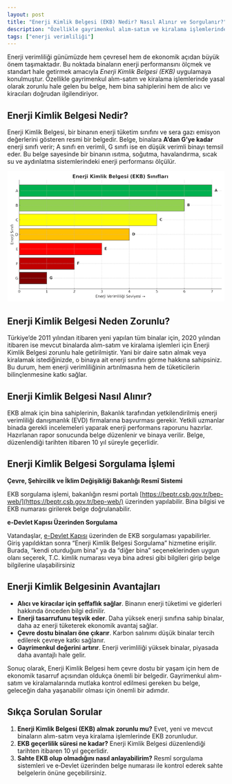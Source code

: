 ```yaml
---
layout: post
title: "Enerji Kimlik Belgesi (EKB) Nedir? Nasıl Alınır ve Sorgulanır?"
description: "Özellikle gayrimenkul alım-satım ve kiralama işlemlerinde yasal olarak zorunlu hale gelen bu belge, hem bina sahiplerini hem de alıcı ve kiracıları doğrudan ilgilendiriyor."
tags: ["enerji verimliliği"]
---
```


Enerji verimliliği günümüzde hem çevresel hem de ekonomik açıdan büyük önem taşımaktadır. Bu noktada binaların enerji performansını ölçmek ve standart hale getirmek amacıyla *Enerji Kimlik Belgesi (EKB)* uygulamaya konulmuştur. Özellikle gayrimenkul alım-satım ve kiralama işlemlerinde yasal olarak zorunlu hale gelen bu belge, hem bina sahiplerini hem de alıcı ve kiracıları doğrudan ilgilendiriyor.

## Enerji Kimlik Belgesi Nedir?

Enerji Kimlik Belgesi, bir binanın enerji tüketim sınıfını ve sera gazı emisyon değerlerini gösteren resmi bir belgedir. Belge, binalara **A’dan G’ye kadar** enerji sınıfı verir; A sınıfı en verimli, G sınıfı ise en düşük verimli binayı temsil eder. Bu belge sayesinde bir binanın ısıtma, soğutma, havalandırma, sıcak su ve aydınlatma sistemlerindeki enerji performansı ölçülür.

<img src="/images/2025/08/ekb_siniflari.png" alt="Türkiye’de EKB sınıfları" class="img-fluid">

## Enerji Kimlik Belgesi Neden Zorunlu?

Türkiye’de 2011 yılından itibaren yeni yapılan tüm binalar için, 2020 yılından itibaren ise mevcut binalarda alım-satım ve kiralama işlemleri için Enerji Kimlik Belgesi zorunlu hale getirilmiştir. Yani bir daire satın almak veya kiralamak istediğinizde, o binaya ait enerji sınıfını görme hakkına sahipsiniz. Bu durum, hem enerji verimliliğinin artırılmasına hem de tüketicilerin bilinçlenmesine katkı sağlar.

## Enerji Kimlik Belgesi Nasıl Alınır?

EKB almak için bina sahiplerinin, Bakanlık tarafından yetkilendirilmiş enerji verimliliği danışmanlık (EVD) firmalarına başvurması gerekir. Yetkili uzmanlar binada gerekli incelemeleri yaparak enerji performans raporunu hazırlar. Hazırlanan rapor sonucunda belge düzenlenir ve binaya verilir. Belge, düzenlendiği tarihten itibaren 10 yıl süreyle geçerlidir.

## Enerji Kimlik Belgesi Sorgulama İşlemi

**Çevre, Şehircilik ve İklim Değişikliği Bakanlığı Resmî Sistemi**

EKB sorgulama işlemi, bakanlığın resmi portalı [https://beptr.csb.gov.tr/bep-web/](https://beptr.csb.gov.tr/bep-web/) üzerinden yapılabilir. Bina bilgisi ve EKB numarası girilerek belge doğrulanabilir.

**e-Devlet Kapısı Üzerinden Sorgulama**

Vatandaşlar, [e-Devlet Kapısı](https://www.turkiye.gov.tr/csb-enerji-kimlik-belgesi-sorgulama) üzerinden de EKB sorgulaması yapabilirler. Giriş yapıldıktan sonra “Enerji Kimlik Belgesi Sorgulama” hizmetine erişilir. Burada, “kendi oturduğum bina” ya da “diğer bina” seçeneklerinden uygun olanı seçerek, T.C. kimlik numarası veya bina adresi gibi bilgileri girip belge bilgilerine ulaşabilirsiniz

## Enerji Kimlik Belgesinin Avantajları

- **Alıcı ve kiracılar için şeffaflık sağlar**. Binanın enerji tüketimi ve giderleri hakkında önceden bilgi edinilir.
- **Enerji tasarrufunu teşvik eder**. Daha yüksek enerji sınıfına sahip binalar, daha az enerji tüketerek ekonomik avantaj sağlar.
- **Çevre dostu binaları öne çıkarır**. Karbon salınımı düşük binalar tercih edilerek çevreye katkı sağlanır.
- **Gayrimenkul değerini artırır**. Enerji verimliliği yüksek binalar, piyasada daha avantajlı hale gelir.

Sonuç olarak, Enerji Kimlik Belgesi hem çevre dostu bir yaşam için hem de ekonomik tasarruf açısından oldukça önemli bir belgedir. Gayrimenkul alım-satım ve kiralamalarında mutlaka kontrol edilmesi gereken bu belge, geleceğin daha yaşanabilir olması için önemli bir adımdır.

## Sıkça Sorulan Sorular

1. **Enerji Kimlik Belgesi (EKB) almak zorunlu mu?** Evet, yeni ve mevcut binaların alım-satım veya kiralama işlemlerinde EKB zorunludur.
2. **EKB geçerlilik süresi ne kadar?** Enerji Kimlik Belgesi düzenlendiği tarihten itibaren 10 yıl geçerlidir.
3. **Sahte EKB olup olmadığını nasıl anlayabilirim?** Resmî sorgulama sistemleri ve e‑Devlet üzerinden belge numarası ile kontrol ederek sahte belgelerin önüne geçebilirsiniz.